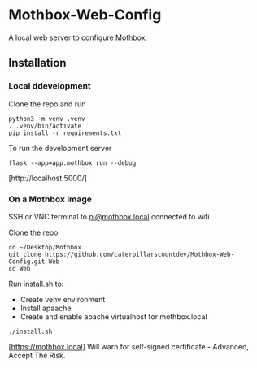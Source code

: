 # Mothbox-Web-Config

A local web server to configure [Mothbox](https://github.com/Digital-Naturalism-Laboratories/Mothbox).

## Installation

### Local ddevelopment

Clone the repo and run
```
python3 -m venv .venv
. .venv/bin/activate
pip install -r requirements.txt
```
To run the development server
```
flask --app=app.mothbox run --debug
```

[http://localhost:5000/]

### On a Mothbox image

SSH or VNC terminal to pi@mothbox.local connected to wifi

Clone the repo
```
cd ~/Desktop/Mothbox
git clone https://github.com/caterpillarscountdev/Mothbox-Web-Config.git Web
cd Web
```
Run install.sh to:
 * Create venv environment
 * Install apaache
 * Create and enable apache virtualhost for mothbox.local
```
./install.sh
```

[https://mothbox.local] Will warn for self-signed certificate - Advanced, Accept The Risk.
